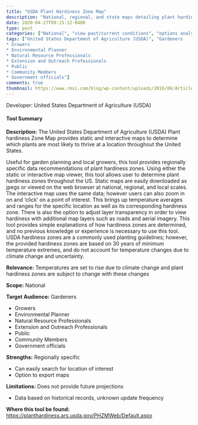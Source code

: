 ```yaml
---
title: "USDA Plant Hardiness Zone Map"
description: "National, regional, and state maps detailing plant hardiness zones"
date: 2020-04-27T09:15:12-0400
type: post
categories: ["National", "view past/current conditions", "options analysis", "short"]
tags: ["United States Department of Agriculture (USDA)", "Gardeners
* Growers
* Environmental Planner
* Natural Resource Professionals
* Extension and Outreach Professionals
* Public
* Community Members
* Government officials"]
comments: true
thumbnail: https://www.rmsi.com/blog/wp-content/uploads/2016/06/Article-04.jpg
---
```

Developer: United States Department of Agriculture (USDA)

#### Tool Summary
**Description:** The United States Department of Agriculture (USDA) Plant hardiness Zone Map provides static and interactive maps to determine which plants are most likely to thrive at a location throughout the United States. 

Useful for garden planning and local growers, this tool provides regionally specific data recommendations of plant hardiness zones. Using either the static or interactive map viewer, this tool allows user to determine plant hardiness zones throughout the US. Static maps are easily downloaded as jpegs or viewed on the web browser at national, regional, and local scales. The interactive map uses the same data; however users can also zoom in on and ‘click’ on a point of interest. This brings up temperature averages and ranges for the specific location as well as its corresponding hardiness zone. There is also the option to adjust layer transparency in order to view hardiness with additional map layers such as roads and aerial imagery. This tool provides simple explanations of how hardiness zones are determined, and no previous knowledge or experience is necessary to use this tool. USDA hardiness zones are a commonly used planting guidelines; however, the provided hardiness zones are based on 30 years of minimum temperature extremes, and do not account for temperature changes due to climate change and uncertainty. 


**Relevance:** Temperatures are set to rise due to climate change and plant hardiness zones are subject to change with these changes

**Scope:** National

**Target Audience:** Gardeners
* Growers
* Environmental Planner
* Natural Resource Professionals
* Extension and Outreach Professionals
* Public
* Community Members
* Government officials

**Strengths:** Regionally specific
*  Can easily search for location of interest
*  Option to export maps

**Limitations:** Does not provide future projections
* Data based on historical records, unknown update frequency

**Where this tool be found:** https://planthardiness.ars.usda.gov/PHZMWeb/Default.aspx
